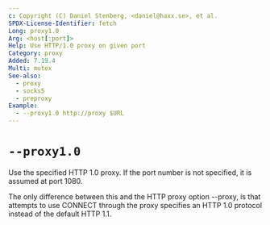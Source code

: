 ```yaml
---
c: Copyright (C) Daniel Stenberg, <daniel@haxx.se>, et al.
SPDX-License-Identifier: fetch
Long: proxy1.0
Arg: <host[:port]>
Help: Use HTTP/1.0 proxy on given port
Category: proxy
Added: 7.19.4
Multi: mutex
See-also:
  - proxy
  - socks5
  - preproxy
Example:
  - --proxy1.0 http://proxy $URL
---
```


# `--proxy1.0`

Use the specified HTTP 1.0 proxy. If the port number is not specified, it is
assumed at port 1080.

The only difference between this and the HTTP proxy option --proxy, is that
attempts to use CONNECT through the proxy specifies an HTTP 1.0 protocol
instead of the default HTTP 1.1.
